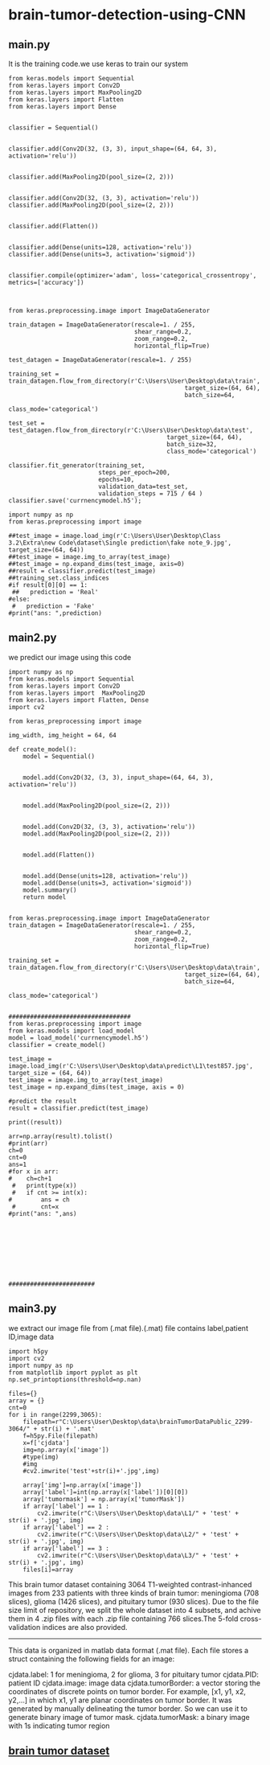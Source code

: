 # brain-tumor-detection-using-CNN
## main.py
It is the training code.we use keras to train our system
```
from keras.models import Sequential
from keras.layers import Conv2D
from keras.layers import MaxPooling2D
from keras.layers import Flatten
from keras.layers import Dense


classifier = Sequential()


classifier.add(Conv2D(32, (3, 3), input_shape=(64, 64, 3), activation='relu'))


classifier.add(MaxPooling2D(pool_size=(2, 2)))


classifier.add(Conv2D(32, (3, 3), activation='relu'))
classifier.add(MaxPooling2D(pool_size=(2, 2)))


classifier.add(Flatten())


classifier.add(Dense(units=128, activation='relu'))
classifier.add(Dense(units=3, activation='sigmoid'))


classifier.compile(optimizer='adam', loss='categorical_crossentropy', metrics=['accuracy'])



from keras.preprocessing.image import ImageDataGenerator

train_datagen = ImageDataGenerator(rescale=1. / 255,
                                   shear_range=0.2,
                                   zoom_range=0.2,
                                   horizontal_flip=True)

test_datagen = ImageDataGenerator(rescale=1. / 255)

training_set = train_datagen.flow_from_directory(r'C:\Users\User\Desktop\data\train',
                                                 target_size=(64, 64),
                                                 batch_size=64,
                                                 class_mode='categorical')

test_set = test_datagen.flow_from_directory(r'C:\Users\User\Desktop\data\test',
                                            target_size=(64, 64),
                                            batch_size=32,
                                            class_mode='categorical')

classifier.fit_generator(training_set,
                         steps_per_epoch=200,
                         epochs=10,
                         validation_data=test_set,
                         validation_steps = 715 / 64 )
classifier.save('currnencymodel.h5');

import numpy as np
from keras.preprocessing import image

##test_image = image.load_img(r'C:\Users\User\Desktop\Class 3.2\Extra\new Code\dataset\Single prediction\fake note_9.jpg', target_size=(64, 64))
##test_image = image.img_to_array(test_image)
##test_image = np.expand_dims(test_image, axis=0)
##result = classifier.predict(test_image)
##training_set.class_indices
#if result[0][0] == 1:
 ##   prediction = 'Real'
#else:
 #   prediction = 'Fake'
#print("ans: ",prediction)
```

## main2.py
we predict our image using this code
```
import numpy as np
from keras.models import Sequential
from keras.layers import Conv2D
from keras.layers import  MaxPooling2D
from keras.layers import Flatten, Dense
import cv2

from keras_preprocessing import image

img_width, img_height = 64, 64

def create_model():
    model = Sequential()


    model.add(Conv2D(32, (3, 3), input_shape=(64, 64, 3), activation='relu'))


    model.add(MaxPooling2D(pool_size=(2, 2)))


    model.add(Conv2D(32, (3, 3), activation='relu'))
    model.add(MaxPooling2D(pool_size=(2, 2)))


    model.add(Flatten())


    model.add(Dense(units=128, activation='relu'))
    model.add(Dense(units=3, activation='sigmoid'))
    model.summary()
    return model


from keras.preprocessing.image import ImageDataGenerator
train_datagen = ImageDataGenerator(rescale=1. / 255,
                                   shear_range=0.2,
                                   zoom_range=0.2,
                                   horizontal_flip=True)

training_set = train_datagen.flow_from_directory(r'C:\Users\User\Desktop\data\train',
                                                 target_size=(64, 64),
                                                 batch_size=64,
                                                 class_mode='categorical')


##################################
from keras.preprocessing import image
from keras.models import load_model
model = load_model('currnencymodel.h5')
classifier = create_model()

test_image = image.load_img(r'C:\Users\User\Desktop\data\predict\L1\test857.jpg', target_size = (64, 64))
test_image = image.img_to_array(test_image)
test_image = np.expand_dims(test_image, axis = 0)

#predict the result
result = classifier.predict(test_image)

print((result))

arr=np.array(result).tolist()
#print(arr)
ch=0
cnt=0
ans=1
#for x in arr:
#    ch=ch+1
 #   print(type(x))
 #   if cnt >= int(x):
#        ans = ch
 #       cnt=x
#print("ans: ",ans)









########################
```
## main3.py
we extract our image file from (.mat file).(.mat) file contains label,patient ID,image data
```
import h5py
import cv2
import numpy as np
from matplotlib import pyplot as plt
np.set_printoptions(threshold=np.nan)

files={}
array = {}
cnt=0
for i in range(2299,3065):
    filepath=r"C:\Users\User\Desktop\data\brainTumorDataPublic_2299-3064/" + str(i) + '.mat'
    f=h5py.File(filepath)
    x=f['cjdata']
    img=np.array(x['image'])
    #type(img)
    #img
    #cv2.imwrite('test'+str(i)+'.jpg',img)

    array['img']=np.array(x['image'])
    array['label']=int(np.array(x['label'])[0][0])
    array['tumormask'] = np.array(x['tumorMask'])
    if array['label'] == 1 :
        cv2.imwrite(r"C:\Users\User\Desktop\data\L1/" + 'test' + str(i) + '.jpg', img)
    if array['label'] == 2 :
        cv2.imwrite(r"C:\Users\User\Desktop\data\L2/" + 'test' + str(i) + '.jpg', img)
    if array['label'] == 3 :
        cv2.imwrite(r"C:\Users\User\Desktop\data\L3/" + 'test' + str(i) + '.jpg', img)
    files[i]=array
```
This brain tumor dataset containing 3064 T1-weighted contrast-inhanced images
from 233 patients with three kinds of brain tumor: meningioma (708 slices), 
glioma (1426 slices), and pituitary tumor (930 slices). Due to the file size
limit of repository, we split the whole dataset into 4 subsets, and achive 
them in 4 .zip files with each .zip file containing 766 slices.The 5-fold
cross-validation indices are also provided.

-----
This data is organized in matlab data format (.mat file). Each file stores a struct
containing the following fields for an image:

cjdata.label: 1 for meningioma, 2 for glioma, 3 for pituitary tumor
cjdata.PID: patient ID
cjdata.image: image data
cjdata.tumorBorder: a vector storing the coordinates of discrete points on tumor border.
		For example, [x1, y1, x2, y2,...] in which x1, y1 are planar coordinates on tumor border.
		It was generated by manually delineating the tumor border. So we can use it to generate
		binary image of tumor mask.
cjdata.tumorMask: a binary image with 1s indicating tumor region
## [brain tumor dataset](https://figshare.com/articles/brain_tumor_dataset/1512427)

